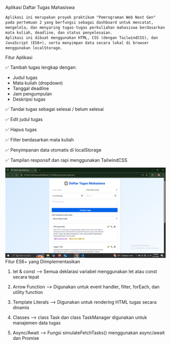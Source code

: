 Aplikasi Daftar Tugas Mahasiswa

    Aplikasi ini merupakan proyek praktikum "Pemrograman Web Next Gen" pada pertemuan 2 yang berfungsi sebagai dashboard untuk mencatat, mengelola, dan menyaring tugas-tugas perkuliahan mahasiswa berdasarkan mata kuliah, deadline, dan status penyelesaian.
    Aplikasi ini dibuat menggunakan HTML, CSS (dengan TailwindCSS), dan JavaScript (ES6+), serta menyimpan data secara lokal di browser menggunakan localStorage.


Fitur Aplikasi

✅ Tambah tugas lengkap dengan:
- Judul tugas
- Mata kuliah (dropdown)
- Tanggal deadline
- Jam pengumpulan
- Deskripsi tugas

✅ Tandai tugas sebagai selesai / belum selesai

✅ Edit judul tugas

✅ Hapus tugas

✅ Filter berdasarkan mata kuliah

✅ Penyimpanan data otomatis di localStorage

✅ Tampilan responsif dan rapi menggunakan TailwindCSS

![Screenshot aplikasi yang sudah jadi](DaftarTugas.png)
Fitur ES6+ yang Diimplementasikan

1. let & const
--> Semua deklarasi variabel menggunakan let atau const secara tepat

2. Arrow Function
--> Digunakan untuk event handler, filter, forEach, dan utility function

3. Template Literals
--> Digunakan untuk rendering HTML tugas secara dinamis

4. Classes
--> class Task dan class TaskManager digunakan untuk manajemen data tugas

5. Async/Await
--> Fungsi simulateFetchTasks() menggunakan async/await dan Promise